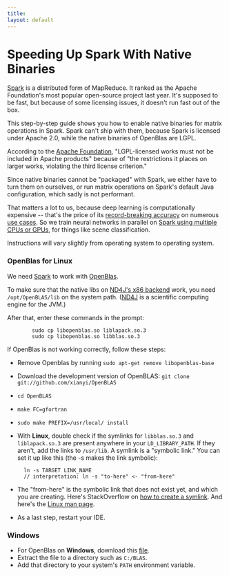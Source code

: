 ```yaml
---
title: 
layout: default
---
```


# Speeding Up Spark With Native Binaries

[Spark](https://spark.apache.org/downloads.html) is a distributed form of MapReduce. It ranked as the Apache Foundation's most popular open-source project last year. It's supposed to be fast, but because of some licensing issues, it doesn't run fast out of the box. 

This step-by-step guide shows you how to enable native binaries for matrix operations in Spark. Spark can't ship with them, because Spark is licensed under Apache 2.0, while the native binaries of OpenBlas are LGPL. 

According to the [Apache Foundation](https://www.apache.org/legal/resolved.html), "LGPL-licensed works must not be included in Apache products" because of "the restrictions it places on larger works, violating the third license criterion."

Since native binaries cannot be "packaged" with Spark, we either have to turn them on ourselves, or run matrix operations on Spark's default Java configuration, which sadly is not performant. 

That matters a lot to us, because deep learning is computationally expensive -- that's the price of its [record-breaking accuracy](../accuracy.html) on numerous [use cases](../use_cases.html). So we train neural networks in parallel on [Spark using multiple CPUs or GPUs](../spark.html), for things like scene classification.

Instructions will vary slightly from operating system to operating system.

### <a id="open"> OpenBlas for Linux</a>

We need [Spark](http://deeplearning4j.org/spark) to work with [OpenBlas](http://www.openblas.net/).

To make sure that the native libs on [ND4J's x86 backend](http://nd4j.org/backend.html) work, you need `/opt/OpenBLAS/lib` on the system path. ([ND4J](http://nd4j.org) is a scientific computing engine for the JVM.)

After that, enter these commands in the prompt:

			sudo cp libopenblas.so liblapack.so.3
			sudo cp libopenblas.so libblas.so.3

If OpenBlas is not working correctly, follow these steps:

* Remove Openblas by running `sudo apt-get remove libopenblas-base`
* Download the development version of OpenBLAS: `git clone git://github.com/xianyi/OpenBLAS`
* `cd OpenBLAS`
* `make FC=gfortran`
* `sudo make PREFIX=/usr/local/ install`
* With **Linux**, double check if the symlinks for `libblas.so.3` and `liblapack.so.3` are present anywhere in your `LD_LIBRARY_PATH`. If they aren't, add the links to `/usr/lib`. A symlink is a "symbolic link." You can set it up like this (the -s makes the link symbolic):

		ln -s TARGET LINK_NAME
		// interpretation: ln -s "to-here" <- "from-here"

* The "from-here" is the symbolic link that does not exist yet, and which you are creating. Here's StackOverflow on [how to create a symlink](https://stackoverflow.com/questions/1951742/how-to-symlink-a-file-in-linux). And here's the [Linux man page](http://linux.die.net/man/1/ln).
* As a last step, restart your IDE. 

### Windows

* For OpenBlas on **Windows**, download this [file](https://www.dropbox.com/s/6p8yn3fcf230rxy/ND4J_Win64_OpenBLAS-v0.2.14.zip?dl=1). 
* Extract the file to a directory such as `C:/BLAS`. 
* Add that directory to your system's `PATH` environment variable.

<!--
### OSX

Anything different for Mac?

How can people test to make sure everything is working? -->
